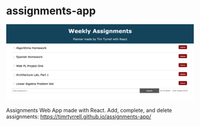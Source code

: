 # assignments-app

![](assignments-app-preview.png)

Assignments Web App made with React. Add, complete, and delete assignments: https://timrtyrrell.github.io/assignments-app/

